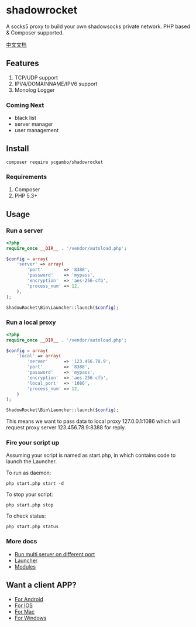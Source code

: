# shadowrocket

A socks5 proxy to build your own shadowsocks private network. PHP based & Composer supported.

[中文文档](doc/README-chn.md)

## Features
1. TCP/UDP support
2. IPV4/DOMAINNAME/IPV6 support
3. Monolog Logger

### Coming Next
- black list
- server manager
- user management


## Install

    composer require ycgambo/shadowrocket

### Requirements
1. Composer
2. PHP 5.3+

## Usage

### Run a server

```php
<?php
require_once __DIR__ . '/vendor/autoload.php';

$config = array(
    'server' => array(
        'port'        => '8388',
        'password'    => 'mypass',
        'encryption'  => 'aes-256-cfb',
        'process_num' => 12,
    ),
);

ShadowRocket\Bin\Launcher::launch($config);
```

### Run a local proxy

```php
<?php
require_once __DIR__ . '/vendor/autoload.php';

$config = array(
    'local' => array(
        'server'      => '123.456.78.9',
        'port'        => '8388',
        'password'    => 'mypass',
        'encryption'  => 'aes-256-cfb',
        'local_port'  => '1086',
        'process_num' => 12,
    )
);

ShadowRocket\Bin\Launcher::launch($config);
```

This means we want to pass data to local proxy 127.0.0.1:1086 which 
will request proxy server 123.456.78.9:8388 for reply.

### Fire your script up

Assuming your script is named as start.php, in which contains code to launch the Launcher.

To run as daemon:

    php start.php start -d

To stop your script:

    php start.php stop

To check status:

    php start.php status

### More docs
- [Run multi server on different port](/doc/multi-server.md)
- [Launcher](/doc/launcher.md)
- [Modules](/doc/modules.md)

## Want a client APP?

- [For Android](https://github.com/shadowsocks/shadowsocks-android/releases)
- [For IOS](https://itunes.apple.com/cn/app/superwingy/id1290093815?mt=8)
- [For Mac](https://github.com/shadowsocks/ShadowsocksX-NG/releases) 
- [For Windows](https://github.com/shadowsocks/shadowsocks-windows/releases)
